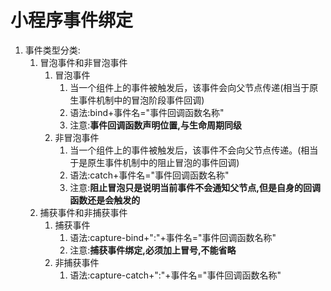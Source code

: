 # 小程序事件绑定

1. 事件类型分类:
   1. 冒泡事件和非冒泡事件
      1. 冒泡事件
         1. 当一个组件上的事件被触发后，该事件会向父节点传递(相当于原生事件机制中的冒泡阶段事件回调)
         2. 语法:bind+事件名="事件回调函数名称"
         3. 注意:**事件回调函数声明位置,与生命周期同级**
      2. 非冒泡事件
         1. 当一个组件上的事件被触发后，该事件不会向父节点传递。(相当于是原生事件机制中的阻止冒泡的事件回调)
         2. 语法:catch+事件名="事件回调函数名称"
         3. 注意:**阻止冒泡只是说明当前事件不会通知父节点,但是自身的回调函数还是会触发的**
   2. 捕获事件和非捕获事件
      1. 捕获事件
         1. 语法:capture-bind+":"+事件名="事件回调函数名称"
         2. 注意:**捕获事件绑定,必须加上冒号,不能省略**
      2. 非捕获事件
         1. 语法:capture-catch+":"+事件名="事件回调函数名称"

